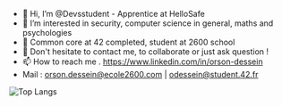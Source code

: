 - 👋 Hi, I’m @Devsstudent - Apprentice at HelloSafe
- 👀 I’m interested in security, computer science in general, maths and psychologies 
- 🌱 Common core at 42 completed, student at 2600 school 
- 💞️ Don't hesitate to contact me, to collaborate or just ask question !
- 📫 How to reach me . https://www.linkedin.com/in/orson-dessein
- Mail : orson.dessein@ecole2600.com | odessein@student.42.fr

<!---
Devsstudent/Devsstudent is a ✨ special ✨ repository because its `README.md` (this file) appears on your GitHub profile.
You can click the Preview link to take a look at your changes.
--->
![Top Langs](https://github-readme-stats.vercel.app/api/top-langs/?username=Devsstudent&layout=compact)

